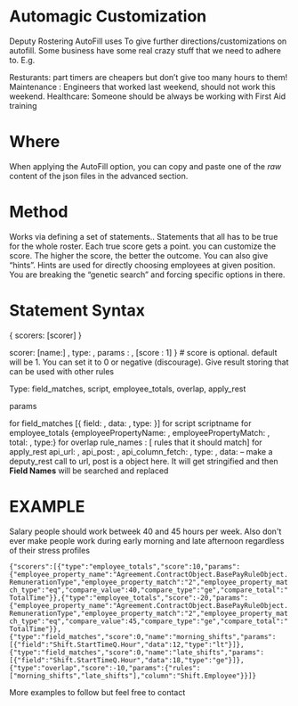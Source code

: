 # Automagic Customization

Deputy Rostering AutoFill uses To give further directions/customizations on autofill. Some business have some real crazy stuff that we need to adhere to. E.g.

Resturants: part timers are cheapers but don’t give too many hours to them!
Maintenance : Engineers that worked last weekend, should not work this weekend.
Healthcare: Someone should be always be working with First Aid training


# Where

When applying the AutoFill option, you can copy and paste one of the *raw* content of the json files in the advanced section.


# Method

Works via defining a set of statements.. Statements that all has to be true for the whole roster. Each true score gets a point. you can customize the score. The higher the score, the better the outcome. You can also give “hints”. Hints are used for directly choosing employees at given position. You are breaking the “genetic search” and forcing specific options in there.


# Statement Syntax

{ scorers: [scorer]  }



scorer:
[name:] ,  type:  , params :  , [score : 1] }  # score is optional. default will be 1. You can set it to 0 or negative (discourage). Give result storing that can be used with other rules


Type: field_matches, script, employee_totals, overlap, apply_rest



params

for field_matches          [{ field: ,  data: , type: }]
for script                       scriptname 
for employee_totals     {employeePropertyName: , employeePropertyMatch: , total:  ,   type:}
for overlap                    rule_names :  [ rules that it should match] 
for apply_rest               api_url:  ,  api_post: , api_column_fetch:  , type: , data:    – make a              deputy_rest call to url, post is a object here. It will get stringified and then __Field Names__ will be searched and replaced








# EXAMPLE

Salary people should work betweek 40 and 45 hours per week. Also don't ever make people work during early morning and late afternoon regardless of their stress profiles

```{"scorers":[{"type":"employee_totals","score":10,"params":{"employee_property_name":"Agreement.ContractObject.BasePayRuleObject.RemunerationType","employee_property_match":"2","employee_property_match_type":"eq","compare_value":40,"compare_type":"ge","compare_total":"TotalTime"}},{"type":"employee_totals","score":-20,"params":{"employee_property_name":"Agreement.ContractObject.BasePayRuleObject.RemunerationType","employee_property_match":"2","employee_property_match_type":"eq","compare_value":45,"compare_type":"ge","compare_total":"TotalTime"}},{"type":"field_matches","score":0,"name":"morning_shifts","params":[{"field":"Shift.StartTimeQ.Hour","data":12,"type":"lt"}]},{"type":"field_matches","score":0,"name":"late_shifts","params":[{"field":"Shift.StartTimeQ.Hour","data":18,"type":"ge"}]},{"type":"overlap","score":-10,"params":{"rules":["morning_shifts","late_shifts"],"column":"Shift.Employee"}}]}```



More examples to follow but feel free to contact 
